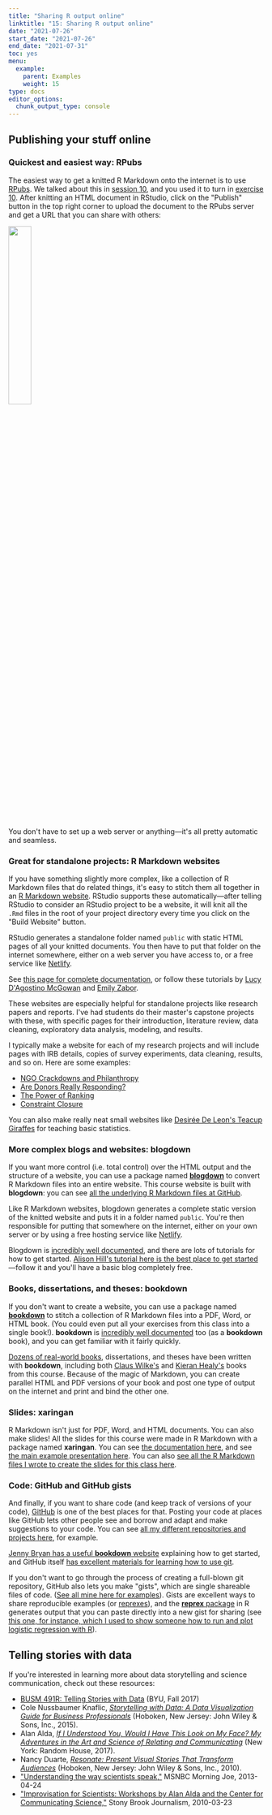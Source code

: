 ```yaml
---
title: "Sharing R output online"
linktitle: "15: Sharing R output online"
date: "2021-07-26"
start_date: "2021-07-26"
end_date: "2021-07-31"
toc: yes
menu:
  example:
    parent: Examples
    weight: 15
type: docs
editor_options: 
  chunk_output_type: console
---
```


## Publishing your stuff online

### Quickest and easiest way: RPubs

The easiest way to get a knitted R Markdown onto the internet is to use [RPubs](https://rpubs.com/). We talked about this in [session 10](/slides/10-slides.html#sharing-content), and you used it to turn in [exercise 10](/assignment/10-exercise/). After knitting an HTML document in RStudio, click on the "Publish" button in the top right corner to upload the document to the RPubs server and get a URL that you can share with others:

<img src="/slides/img/10/publish-document.png" width="30%" />

You don't have to set up a web server or anything—it's all pretty automatic and seamless.


### Great for standalone projects: R Markdown websites

If you have something slightly more complex, like a collection of R Markdown files that do related things, it's easy to stitch them all together in an [R Markdown website](https://rmarkdown.rstudio.com/lesson-13.html). RStudio supports these automatically—after telling RStudio to consider an RStudio project to be a website, it will knit all the `.Rmd` files in the root of your project directory every time you click on the "Build Website" button. 

RStudio generates a standalone folder named `public` with static HTML pages of all your knitted documents. You then have to put that folder on the internet somewhere, either on a web server you have access to, or a free service like [Netlify](https://www.netlify.com/).

See [this page for complete documentation](https://bookdown.org/yihui/rmarkdown/rmarkdown-site.html), or follow these tutorials by [Lucy D'Agostino McGowan](https://livefreeordichotomize.com/2017/08/08/how-to-make-an-rmarkdown-website/) and [Emily Zabor](https://www.emilyzabor.com/tutorials/rmarkdown_websites_tutorial.html).

These websites are especially helpful for standalone projects like research papers and reports. I've had students do their master's capstone projects with these, with specific pages for their introduction, literature review, data cleaning, exploratory data analysis, modeling, and results.

I typically make a website for each of my research projects and will include pages with IRB details, copies of survey experiments, data cleaning, results, and so on. Here are some examples:

- [NGO Crackdowns and Philanthropy](https://stats.andrewheiss.com/ngo-crackdowns-philanthropy/)
- [Are Donors Really Responding?](https://stats.andrewheiss.com/donors-ngo-restrictions/)
- [The Power of Ranking](https://stats.andrewheiss.com/edb-social-pressure/)
- [Constraint Closure](https://stats.andrewheiss.com/constraint-closure/)

You can also make really neat small websites like [Desirée De Leon's Teacup Giraffes](https://tinystats.github.io/teacups-giraffes-and-statistics/index.html) for teaching basic statistics.


### More complex blogs and websites: blogdown

If you want more control (i.e. total control) over the HTML output and the structure of a website, you can use a package named [**blogdown**](https://bookdown.org/yihui/blogdown/structure-of-the-book.html) to convert R Markdown files into an entire website. This course website is built with **blogdown**: you can see [all the underlying R Markdown files at GitHub](https://github.com/andrewheiss/datavizm20.classes.andrewheiss.com).

Like R Markdown websites, blogdown generates a complete static version of the knitted website and puts it in a folder named `public`. You're then responsible for putting that somewhere on the internet, either on your own server or by using a free hosting service like [Netlify](https://www.netlify.com/).

Blogdown is [incredibly well documented](https://bookdown.org/yihui/blogdown/), and there are lots of tutorials for how to get started. [Alison Hill's tutorial here is the best place to get started](https://alison.rbind.io/post/2017-06-12-up-and-running-with-blogdown/)—follow it and you'll have a basic blog completely free.


### Books, dissertations, and theses: bookdown

If you don't want to create a website, you can use a package named [**bookdown**](https://bookdown.org/) to stitch a collection of R Markdown files into a PDF, Word, or HTML book. (You could even put all your exercises from this class into a single book!). **bookdown** is [incredibly well documented](https://bookdown.org/yihui/bookdown/) too (as a **bookdown** book), and you can get familiar with it fairly quickly. 

[Dozens of real-world books](https://bookdown.org/home/archive/), dissertations, and theses have been written with **bookdown**, including both [Claus Wilke's](https://clauswilke.com/dataviz/) and [Kieran Healy's](https://socviz.co/) books from this course. Because of the magic of Markdown, you can create parallel HTML and PDF versions of your book and post one type of output on the internet and print and bind the other one.


### Slides: xaringan

R Markdown isn't just for PDF, Word, and HTML documents. You can also make slides! All the slides for this course were made in R Markdown with a package named **xaringan**. You can see [the documentation here](https://bookdown.org/yihui/rmarkdown/xaringan.html), and see [the main example presentation here](https://slides.yihui.org/xaringan/). You can also [see all the R Markdown files I wrote to create the slides for this class here](https://github.com/andrewheiss/datavizs21.classes.andrewheiss.com/tree/main/static/slides).


### Code: GitHub and GitHub gists

And finally, if you want to share code (and keep track of versions of your code), [GitHub](https://github.com/) is one of the best places for that. Posting your code at places like GitHub lets other people see and borrow and adapt and make suggestions to your code. You can see [all my different repositories and projects here](https://github.com/andrewheiss/), for example.

[Jenny Bryan has a useful **bookdown** website](https://happygitwithr.com/) explaining how to get started, and GitHub itself [has excellent materials for learning how to use git](https://guides.github.com/activities/hello-world/).

If you don't want to go through the process of creating a full-blown git repository, GitHub also lets you make "gists", which are single shareable files of code. ([See all mine here for examples](https://gist.github.com/andrewheiss)). Gists are excellent ways to share reproducible examples (or [reprexes](https://www.jessemaegan.com/post/so-you-ve-been-asked-to-make-a-reprex/)), and the [**reprex** package](https://reprex.tidyverse.org/) in R generates output that you can paste directly into a new gist for sharing (see [this one, for instance, which I used to show someone how to run and plot logistic regression with R](https://gist.github.com/andrewheiss/5ea439fae38e61419858ce9b5c2027cd)).


## Telling stories with data

If you're interested in learning more about data storytelling and science communication, check out these resources:

- <i class="fas fa-university"></i> [BUSM 491R: Telling Stories with Data](https://www.jessemaegan.com/post/so-you-ve-been-asked-to-make-a-reprex/) (BYU, Fall 2017)
- <i class="fas fa-book"></i> Cole Nussbaumer Knaflic, [*Storytelling with Data: A Data Visualization Guide for Business Professionals*](https://www.amazon.com/Storytelling-Data-Visualization-Business-Professionals/dp/1119002257) (Hoboken, New Jersey: John Wiley & Sons, Inc., 2015).
- <i class="fas fa-book"></i> Alan Alda, [*If I Understood You, Would I Have This Look on My Face? My Adventures in the Art and Science of Relating and Communicating*](https://www.amazon.com/Understood-Would-Have-This-Look/dp/0812989147) (New York: Random House, 2017). 
- <i class="fas fa-book"></i> Nancy Duarte, [*Resonate: Present Visual Stories That Transform Audiences*](https://www.amazon.com/Resonate-Present-Stories-Transform-Audiences/dp/0470632011) (Hoboken, New Jersey: John Wiley & Sons, Inc., 2010).
- <i class="fab fa-youtube"></i> ["Understanding the way scientists speak,"](http://www.msnbc.com/morning-joe/watch/understanding-the-way-scientists-speak-27745859874) MSNBC Morning Joe, 2013-04-24
- <i class="fab fa-youtube"></i> ["Improvisation for Scientists: Workshops by Alan Alda and the Center for Communicating Science,"](https://www.youtube.com/watch?v=JtdyA7SibG8) Stony Brook Journalism, 2010-03-23
